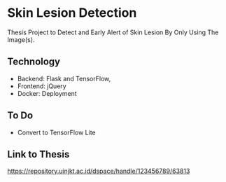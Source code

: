 # Skin Lesion Detection

Thesis Project to Detect and Early Alert of Skin Lesion By Only Using The Image(s). 

## Technology
- Backend: Flask and TensorFlow, 
- Frontend: jQuery
- Docker: Deployment

## To Do
- Convert to TensorFlow Lite

## Link to Thesis
https://repository.uinjkt.ac.id/dspace/handle/123456789/63813
